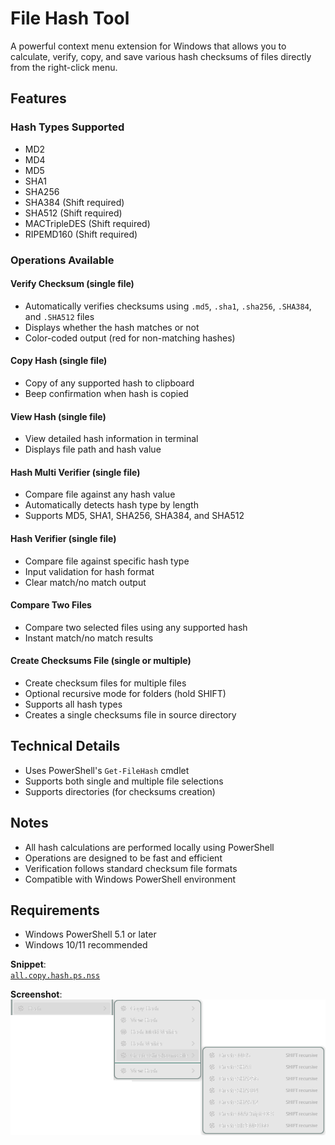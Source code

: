 # File Hash Tool

A powerful context menu extension for Windows that allows you to calculate, verify, copy, and save various hash checksums of files directly from the right-click menu.

## Features

### Hash Types Supported
- MD2
- MD4
- MD5
- SHA1
- SHA256
- SHA384 (Shift required)
- SHA512 (Shift required)
- MACTripleDES (Shift required)
- RIPEMD160 (Shift required)

### Operations Available

#### Verify Checksum (single file)
- Automatically verifies checksums using `.md5`, `.sha1`, `.sha256`, `.SHA384`, and `.SHA512` files
- Displays whether the hash matches or not
- Color-coded output (red for non-matching hashes)

#### Copy Hash (single file)
- Copy of any supported hash to clipboard
- Beep confirmation when hash is copied

#### View Hash (single file)
- View detailed hash information in terminal
- Displays file path and hash value

#### Hash Multi Verifier (single file)
- Compare file against any hash value
- Automatically detects hash type by length
- Supports MD5, SHA1, SHA256, SHA384, and SHA512

#### Hash Verifier (single file)
- Compare file against specific hash type
- Input validation for hash format
- Clear match/no match output

#### Compare Two Files
- Compare two selected files using any supported hash
- Instant match/no match results

#### Create Checksums File (single or multiple)
- Create checksum files for multiple files
- Optional recursive mode for folders (hold SHIFT)
- Supports all hash types
- Creates a single checksums file in source directory

## Technical Details

- Uses PowerShell's `Get-FileHash` cmdlet
- Supports both single and multiple file selections
- Supports directories (for checksums creation)

## Notes
- All hash calculations are performed locally using PowerShell
- Operations are designed to be fast and efficient
- Verification follows standard checksum file formats
- Compatible with Windows PowerShell environment

## Requirements
- Windows PowerShell 5.1 or later
- Windows 10/11 recommended

**Snippet**:  
[`all.copy.hash.ps.nss`](/ex3.multifunction/all.copy.hash.ps.nss)

**Screenshot**:  
![File Hash Tool (Powershell)](/ex3.multifunction/all.copy.hash.ps.png)